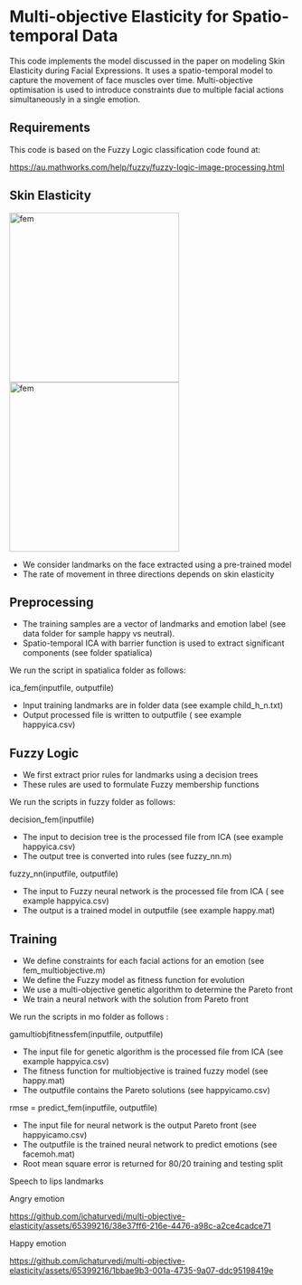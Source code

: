 Multi-objective Elasticity for Spatio-temporal Data
===
This code implements the model discussed in the paper on modeling Skin Elasticity during Facial Expressions. It uses a spatio-temporal model to capture the movement of face muscles over time. Multi-objective optimisation is used to introduce constraints due to multiple facial actions simultaneously in a single emotion. 

Requirements
---
This code is based on the Fuzzy Logic classification code found at:

https://au.mathworks.com/help/fuzzy/fuzzy-logic-image-processing.html

Skin Elasticity
---
<img height="300" alt="fem" src="https://user-images.githubusercontent.com/65399216/209433053-98e48b9b-d4f5-41ac-b4bf-41f60a27a4e2.png"><img height="300" alt="fem" src="https://user-images.githubusercontent.com/65399216/209433059-05860675-97c4-421d-9d55-6ed953397674.png">

- We consider landmarks on the face extracted using a pre-trained model
- The rate of movement in three directions depends on skin elasticity

Preprocessing
---
- The training samples are a vector of landmarks and emotion label (see data folder for sample happy vs neutral).
- Spatio-temporal ICA with barrier function is used to extract significant components (see folder spatialica)

We run the script in spatialica folder as follows:

ica_fem(inputfile, outputfile)
- Input training landmarks are in folder data (see example child_h_n.txt)
- Output processed file is written to outputfile ( see example happyica.csv)

Fuzzy Logic
---
- We first extract prior rules for landmarks using a decision trees
- These rules are used to formulate Fuzzy membership functions

We run the scripts in fuzzy folder as follows:

decision_fem(inputfile)
- The input to decision tree is the processed file from ICA (see example happyica.csv)
- The output tree is converted into rules (see fuzzy_nn.m)

fuzzy_nn(inputfile, outputfile)
- The input to Fuzzy neural network is the processed file from ICA ( see example happyica.csv)
- The output is a trained model in outputfile (see example happy.mat)

Training
---
- We define constraints for each facial actions for an emotion (see fem_multiobjective.m)
- We define the Fuzzy model as fitness function for evolution
- We use a multi-objective genetic algorithm to determine the Pareto front
- We train a neural network with the solution from Pareto front

We run the scripts in mo folder as follows :

gamultiobjfitnessfem(inputfile, outputfile)
- The input file for genetic algorithm is the processed file from ICA (see example happyica.csv)
- The fitness function for multiobjective is trained fuzzy model (see happy.mat)
- The outputfile contains the Pareto solutions (see happyicamo.csv)

rmse = predict_fem(inputfile, outputfile)
- The input file for neural network is the output Pareto front (see happyicamo.csv)
- The outputfile is the trained neural network to predict emotions (see facemoh.mat)
- Root mean square error is returned for 80/20 training and testing split

Speech to lips landmarks 

Angry emotion

https://github.com/ichaturvedi/multi-objective-elasticity/assets/65399216/38e37ff6-216e-4476-a98c-a2ce4cadce71

Happy emotion

https://github.com/ichaturvedi/multi-objective-elasticity/assets/65399216/1bbae9b3-001a-4735-9a07-ddc95198419e

